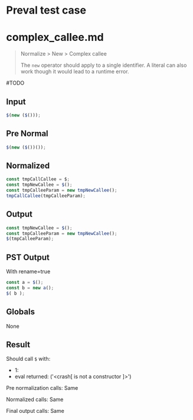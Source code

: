 # Preval test case

# complex_callee.md

> Normalize > New > Complex callee
>
> The `new` operator should apply to a single identifier. A literal can also work though it would lead to a runtime error.

#TODO

## Input

`````js filename=intro
$(new ($()));
`````

## Pre Normal


`````js filename=intro
$(new ($())());
`````

## Normalized


`````js filename=intro
const tmpCallCallee = $;
const tmpNewCallee = $();
const tmpCalleeParam = new tmpNewCallee();
tmpCallCallee(tmpCalleeParam);
`````

## Output


`````js filename=intro
const tmpNewCallee = $();
const tmpCalleeParam = new tmpNewCallee();
$(tmpCalleeParam);
`````

## PST Output

With rename=true

`````js filename=intro
const a = $();
const b = new a();
$( b );
`````

## Globals

None

## Result

Should call `$` with:
 - 1: 
 - eval returned: ('<crash[ <ref> is not a constructor ]>')

Pre normalization calls: Same

Normalized calls: Same

Final output calls: Same
